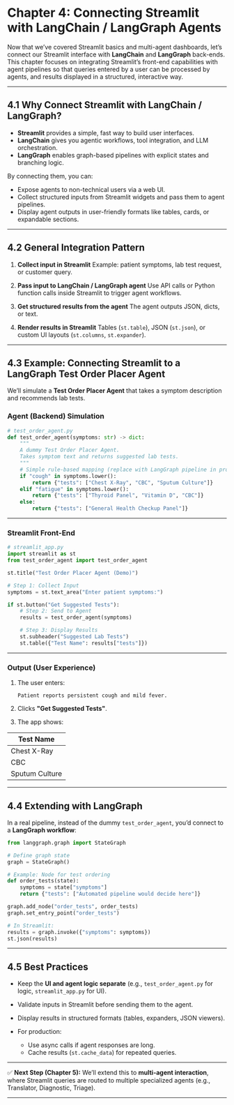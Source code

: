 # Chapter 4: Connecting Streamlit with LangChain / LangGraph Agents

Now that we’ve covered Streamlit basics and multi-agent dashboards, let’s connect our Streamlit interface with **LangChain** and **LangGraph** back-ends. This chapter focuses on integrating Streamlit’s front-end capabilities with agent pipelines so that queries entered by a user can be processed by agents, and results displayed in a structured, interactive way.

---

## 4.1 Why Connect Streamlit with LangChain / LangGraph?

* **Streamlit** provides a simple, fast way to build user interfaces.
* **LangChain** gives you agentic workflows, tool integration, and LLM orchestration.
* **LangGraph** enables graph-based pipelines with explicit states and branching logic.

By connecting them, you can:

* Expose agents to non-technical users via a web UI.
* Collect structured inputs from Streamlit widgets and pass them to agent pipelines.
* Display agent outputs in user-friendly formats like tables, cards, or expandable sections.

---

## 4.2 General Integration Pattern

1. **Collect input in Streamlit**
   Example: patient symptoms, lab test request, or customer query.

2. **Pass input to LangChain / LangGraph agent**
   Use API calls or Python function calls inside Streamlit to trigger agent workflows.

3. **Get structured results from the agent**
   The agent outputs JSON, dicts, or text.

4. **Render results in Streamlit**
   Tables (`st.table`), JSON (`st.json`), or custom UI layouts (`st.columns`, `st.expander`).

---

## 4.3 Example: Connecting Streamlit to a LangGraph Test Order Placer Agent

We’ll simulate a **Test Order Placer Agent** that takes a symptom description and recommends lab tests.

### Agent (Backend) Simulation

```python
# test_order_agent.py
def test_order_agent(symptoms: str) -> dict:
    """
    A dummy Test Order Placer Agent.
    Takes symptom text and returns suggested lab tests.
    """
    # Simple rule-based mapping (replace with LangGraph pipeline in production)
    if "cough" in symptoms.lower():
        return {"tests": ["Chest X-Ray", "CBC", "Sputum Culture"]}
    elif "fatigue" in symptoms.lower():
        return {"tests": ["Thyroid Panel", "Vitamin D", "CBC"]}
    else:
        return {"tests": ["General Health Checkup Panel"]}
```

---

### Streamlit Front-End

```python
# streamlit_app.py
import streamlit as st
from test_order_agent import test_order_agent

st.title("Test Order Placer Agent (Demo)")

# Step 1: Collect Input
symptoms = st.text_area("Enter patient symptoms:")

if st.button("Get Suggested Tests"):
    # Step 2: Send to Agent
    results = test_order_agent(symptoms)

    # Step 3: Display Results
    st.subheader("Suggested Lab Tests")
    st.table({"Test Name": results["tests"]})
```

---

### Output (User Experience)

1. The user enters:

   ```
   Patient reports persistent cough and mild fever.
   ```
2. Clicks **"Get Suggested Tests"**.
3. The app shows:

| Test Name      |
| -------------- |
| Chest X-Ray    |
| CBC            |
| Sputum Culture |

---

## 4.4 Extending with LangGraph

In a real pipeline, instead of the dummy `test_order_agent`, you’d connect to a **LangGraph workflow**:

```python
from langgraph.graph import StateGraph

# Define graph state
graph = StateGraph()

# Example: Node for test ordering
def order_tests(state):
    symptoms = state["symptoms"]
    return {"tests": ["Automated pipeline would decide here"]}

graph.add_node("order_tests", order_tests)
graph.set_entry_point("order_tests")

# In Streamlit:
results = graph.invoke({"symptoms": symptoms})
st.json(results)
```

---

## 4.5 Best Practices

* Keep the **UI and agent logic separate** (e.g., `test_order_agent.py` for logic, `streamlit_app.py` for UI).
* Validate inputs in Streamlit before sending them to the agent.
* Display results in structured formats (tables, expanders, JSON viewers).
* For production:

  * Use async calls if agent responses are long.
  * Cache results (`st.cache_data`) for repeated queries.

---

✅ **Next Step (Chapter 5):** We’ll extend this to **multi-agent interaction**, where Streamlit queries are routed to multiple specialized agents (e.g., Translator, Diagnostic, Triage).

---

